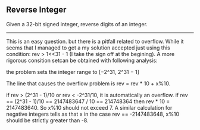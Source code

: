 ## Reverse Integer

Given a 32-bit signed integer, reverse digits of an integer.

- - -

This is an easy question. but there is a pitfall related to overflow. While it seems that I managed to get a my solution accepted just using this condition: rev > 1<<31 - 1 (I take the sign off at the begining). A more rigorous consition setcan be obtained with following analysis:

the problem sets the integer range to [−2^31,  2^31 − 1]

The line that causes the overflow problem is rev = rev * 10 + x%10. 

if rev > (2^31 - 1)/10 or rev < -2^31/10, it is automatically an overflow.
if rev == (2^31 - 1)/10 == 2147483647 / 10 == 214748364 then rev * 10 = 2147483640. So x%10 should not exceed 7.
A similar calculation for negative integers tells as that x in the case rev == -2147483648, x%10 should be strictly greater than -8.

